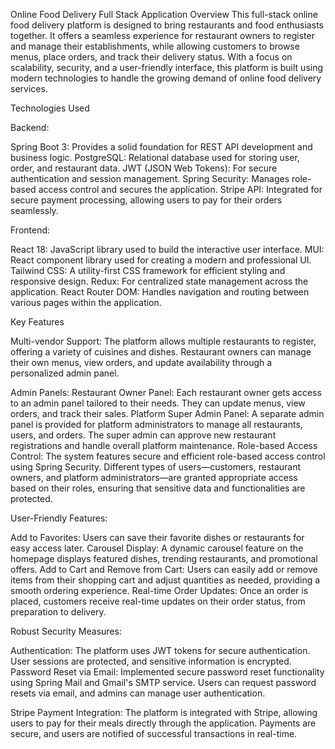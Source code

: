 Online Food Delivery Full Stack Application
Overview
This full-stack online food delivery platform is designed to bring restaurants and food enthusiasts together. It offers a seamless experience for restaurant owners to register and manage their establishments, while allowing customers to browse menus, place orders, and track their delivery status. With a focus on scalability, security, and a user-friendly interface, this platform is built using modern technologies to handle the growing demand of online food delivery services.

Technologies Used

Backend:

Spring Boot 3: Provides a solid foundation for REST API development and business logic.
PostgreSQL: Relational database used for storing user, order, and restaurant data.
JWT (JSON Web Tokens): For secure authentication and session management.
Spring Security: Manages role-based access control and secures the application.
Stripe API: Integrated for secure payment processing, allowing users to pay for their orders seamlessly.

Frontend:

React 18: JavaScript library used to build the interactive user interface.
MUI: React component library used for creating a modern and professional UI.
Tailwind CSS: A utility-first CSS framework for efficient styling and responsive design.
Redux: For centralized state management across the application.
React Router DOM: Handles navigation and routing between various pages within the application.

Key Features

Multi-vendor Support:
The platform allows multiple restaurants to register, offering a variety of cuisines and dishes. Restaurant owners can manage their own menus, view orders, and update availability through a personalized admin panel.

Admin Panels:
Restaurant Owner Panel: Each restaurant owner gets access to an admin panel tailored to their needs. They can update menus, view orders, and track their sales.
Platform Super Admin Panel: A separate admin panel is provided for platform administrators to manage all restaurants, users, and orders. The super admin can approve new restaurant registrations and handle overall platform maintenance.
Role-based Access Control:
The system features secure and efficient role-based access control using Spring Security. Different types of users—customers, restaurant owners, and platform administrators—are granted appropriate access based on their roles, ensuring that sensitive data and functionalities are protected.

User-Friendly Features:

Add to Favorites: Users can save their favorite dishes or restaurants for easy access later.
Carousel Display: A dynamic carousel feature on the homepage displays featured dishes, trending restaurants, and promotional offers.
Add to Cart and Remove from Cart: Users can easily add or remove items from their shopping cart and adjust quantities as needed, providing a smooth ordering experience.
Real-time Order Updates: Once an order is placed, customers receive real-time updates on their order status, from preparation to delivery.

Robust Security Measures:

Authentication: The platform uses JWT tokens for secure authentication. User sessions are protected, and sensitive information is encrypted.
Password Reset via Email: Implemented secure password reset functionality using Spring Mail and Gmail's SMTP service. Users can request password resets via email, and admins can manage user authentication.

Stripe Payment Integration: The platform is integrated with Stripe, allowing users to pay for their meals directly through the application. Payments are secure, and users are notified of successful transactions in real-time.
